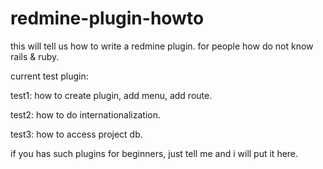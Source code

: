 # redmine-plugin-howto
this will tell us how to write a redmine plugin. for people how do not know rails &amp; ruby.

current test plugin:

test1: how to create plugin, add menu, add route.

test2: how to do internationalization.

test3: how to access project db.



if you has such plugins for beginners, just tell me and i will put it here.




 
